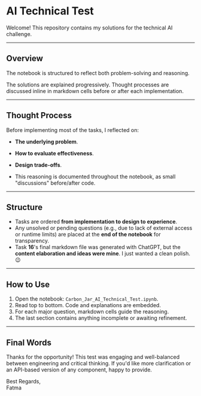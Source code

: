 # AI Technical Test

Welcome!  This repository contains my solutions for the technical AI challenge. 

---

##  Overview

The notebook is structured to reflect both problem-solving and reasoning. 

The solutions are explained progressively. Thought processes are discussed inline in markdown cells before or after each implementation.

---

## Thought Process

Before implementing most of the tasks, I reflected on:

- **The underlying problem**.
- **How to evaluate effectiveness**.
- **Design trade-offs**.

- This reasoning is documented throughout the notebook, as small "discussions" before/after code.
---

##  Structure

- Tasks are ordered **from implementation to design to experience**.
- Any unsolved or pending questions (e.g., due to lack of external access or runtime limits) are placed at the **end of the notebook** for transparency.
- Task **16**'s final markdown file was generated with ChatGPT, but the **content elaboration and ideas were mine**. I just wanted a clean polish. 😉

---

## How to Use

1. Open the notebook: `Carbon_Jar_AI_Technical_Test.ipynb`.
2. Read top to bottom. Code and explanations are embedded.
3. For each major question, markdown cells guide the reasoning.
4. The last section contains anything incomplete or awaiting refinement.

---

## Final Words

Thanks for the opportunity! This test was engaging and well-balanced between engineering and critical thinking. If you'd like more clarification or an API-based version of any component, happy to provide.

Best Regards,  
Fatma
